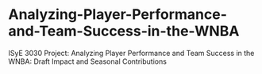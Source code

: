 # Analyzing-Player-Performance-and-Team-Success-in-the-WNBA
ISyE 3030 Project: Analyzing Player Performance and Team Success in the WNBA: Draft Impact and Seasonal Contributions
